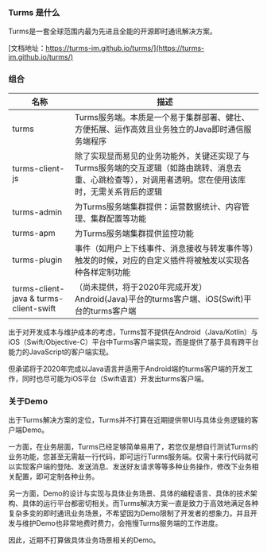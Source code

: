 ### Turms 是什么

Turms是一套全球范围内最为先进且全能的开源即时通讯解决方案。

[文档地址：https://turms-im.github.io/turms/](https://turms-im.github.io/turms/)

### 组合

| 名称                                   | 描述                                                         |
| -------------------------------------- | ------------------------------------------------------------ |
| turms                                  | Turms服务端。本质是一个易于集群部署、健壮、方便拓展、运作高效且业务独立的Java即时通信服务端程序 |
| turms-client-js                        | 除了实现显而易见的业务功能外，关键还实现了与Turms服务端的交互逻辑（如路由跳转、消息去重、心跳检查等），对调用者透明。您在使用该库时，无需关系背后的逻辑 |
| turms-admin                            | 为Turms服务端集群提供：运营数据统计、内容管理、集群配置等功能 |
| turms-apm                              | 为Turms服务端集群提供监控功能                                |
| turms-plugin                           | 事件（如用户上下线事件、消息接收与转发事件等）触发的时候，对应的自定义插件将被触发以实现各种各样定制功能 |
| turms-client-java & turms-client-swift | （尚未提供，将于2020年完成开发）Android(Java)平台的turms客户端、iOS(Swift)平台的turms客户端 |

出于对开发成本与维护成本的考虑，Turms暂不提供在Android（Java/Kotlin）与iOS（Swift/Objective-C）平台中Turms客户端实现，而是提供了基于具有跨平台能力的JavaScript的客户端实现。

但承诺将于2020年完成以Java语言并适用于Android端的turms客户端的开发工作，同时也尽可能为iOS平台（Swift语言）开发出turms客户端。

### 关于Demo

出于Turms解决方案的定位，Turms并不打算在近期提供带UI与具体业务逻辑的客户端Demo。

一方面，在业务层面，Turms已经足够简单易用了，若您仅是想自行测试Turms的业务功能，您甚至无需敲一行代码，即可运行Turms服务端。仅需十来行代码就可以实现客户端的登陆、发送消息、发送好友请求等等多种业务操作，修改下业务相关配置，即可定制各种业务。

另一方面，Demo的设计与实现与具体业务场景、具体的编程语言、具体的技术架构、具体的运行平台都密切相关。而Turms解决方案一直是致力于高效地满足各种复杂多变的即时通讯业务场景，不希望因为Demo限制了开发者的想象力。并且开发与维护Demo也非常地费时费力，会拖慢Turms服务端的工作进度。

因此，近期不打算做具体业务场景相关的Demo。